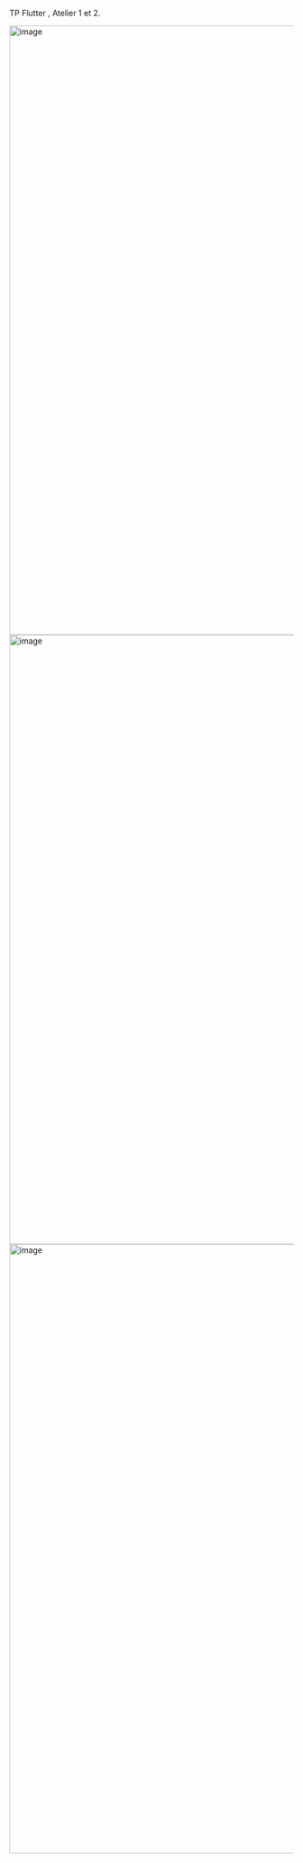 TP Flutter , Atelier 1 et 2.


<img width="1920" height="1080" alt="image" src="https://github.com/user-attachments/assets/1e86414e-f926-40dd-bf12-46bb3beab6b6" />
<img width="1920" height="1080" alt="image" src="https://github.com/user-attachments/assets/37f972da-1367-4050-8910-52f40f8b3374" />
<img width="1920" height="1080" alt="image" src="https://github.com/user-attachments/assets/821ddea6-4f4d-47a6-be04-7bbae37a9dcf" />
